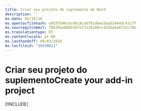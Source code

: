 ```yaml
---
title: Criar seu projeto de suplemento do Word
description: ''
ms.date: 03/10/18
ms.openlocfilehash: e0d3fb46cdc66c8ca6f81d6ee3aab2444dc42c7f
ms.sourcegitcommit: 78b28ae88d53bfef3134c09cc4336a5a8722c70b
ms.translationtype: HT
ms.contentlocale: pt-BR
ms.lasthandoff: 09/03/2018
ms.locfileid: "19439611"
---
```

# <a name="create-your-add-in-project"></a><span data-ttu-id="ccb87-102">Criar seu projeto do suplemento</span><span class="sxs-lookup"><span data-stu-id="ccb87-102">Create your add-in project</span></span>

[!INCLUDE[](../includes/word-tutorial-setup.md)]